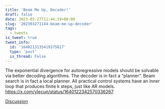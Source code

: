 ```yaml
---
title: 'Beam Me Up, Decoder!'
draft: false
date: 2023-03-27T11:44:19+00:00
slug: '202303271144-beam-me-up-decoder'
tags:
  - tweets
is_tweet: true
tweet_info:
  id: '1640213135419375617'
  type: 'post'
  is_thread: False
---
```




The exponential divergence for autoregressive models should be solvable via better decoding algorithms. The decoder is in fact a “planner”. Beam search is in fact a local planner.  All practical control systems have an inner loop that produces finite k steps, just like AR models. <https://x.com/ylecun/status/1640122342570336267>

[Discussion](https://x.com/sytelus/status/1640213135419375617)
